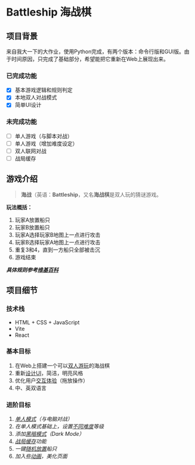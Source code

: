 # Battleship 海战棋

## 项目背景

来自我大一下的大作业，使用Python完成，有两个版本：命令行版和GUI版。由于时间原因，只完成了基础部分，希望能把它重新在Web上展现出来。

### 已完成功能

- [x] 基本游戏逻辑和规则判定
- [x] 本地双人对战模式
- [x] 简单UI设计

### 未完成功能

- [ ] 单人游戏（与脚本对战）
- [ ] 单人游戏（增加难度设定）
- [ ] 双人联网对战
- [ ] 战局缓存

## 游戏介绍

> **海战**（英语：**Battleship**，又名**海战棋**是双人玩的猜谜游戏。

**玩法概括：**

1. 玩家A放置船只
2. 玩家B放置船只
3. 玩家A选择玩家B地图上一点进行攻击
4. 玩家B选择玩家A地图上一点进行攻击
5. 重复3和4，直到一方船只全部被击沉
6. 游戏结束

***具体规则参考[维基百科](https://zh.wikipedia.org/wiki/%E6%B5%B7%E6%88%98_(%E6%B8%B8%E6%88%8F))***

## 项目细节

### 技术栈

- HTML + CSS + JavaScript
- Vite
- React

### 基本目标

1. 在Web上搭建一个可以<u>双人游玩</u>的海战棋
2. 重新<u>设计UI</u>，简洁，明亮风格
3. 优化用户<u>交互体验</u>（拖放操作）
4. 中、英双语言

### 进阶目标

1. *<u>单人模式</u>（与电脑对战）*
2. *在单人模式基础上，设置<u>不同难度</u>等级*
3. *添加<u>黑暗模式</u>（Dark Mode）*
4. *<u>战局缓存</u>功能*
5. *一键<u>随机放置</u>船只*
6. *加入些<u>动画</u>，美化页面*